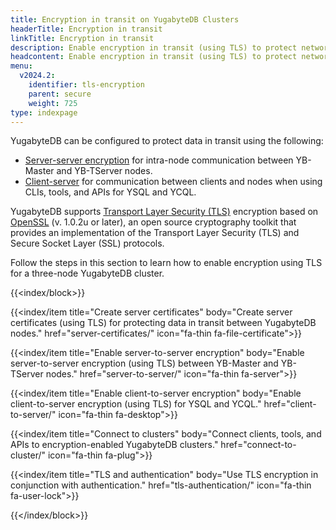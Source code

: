 ```yaml
---
title: Encryption in transit on YugabyteDB Clusters
headerTitle: Encryption in transit
linkTitle: Encryption in transit
description: Enable encryption in transit (using TLS) to protect network communication.
headcontent: Enable encryption in transit (using TLS) to protect network communication
menu:
  v2024.2:
    identifier: tls-encryption
    parent: secure
    weight: 725
type: indexpage
---
```


YugabyteDB can be configured to protect data in transit using the following:

- [Server-server encryption](./server-to-server/) for intra-node communication between YB-Master and YB-TServer nodes.
- [Client-server](./client-to-server/) for communication between clients and nodes when using CLIs, tools, and APIs for YSQL and YCQL.

YugabyteDB supports [Transport Layer Security (TLS)](https://en.wikipedia.org/wiki/Transport_Layer_Security) encryption based on [OpenSSL](https://www.openssl.org) (v. 1.0.2u or later), an open source cryptography toolkit that provides an implementation of the Transport Layer Security (TLS) and Secure Socket Layer (SSL) protocols.

Follow the steps in this section to learn how to enable encryption using TLS for a three-node YugabyteDB cluster.

{{<index/block>}}

  {{<index/item
    title="Create server certificates"
    body="Create server certificates (using TLS) for protecting data in transit between YugabyteDB nodes."
    href="server-certificates/"
    icon="fa-thin fa-file-certificate">}}

  {{<index/item
    title="Enable server-to-server encryption"
    body="Enable server-to-server encryption (using TLS) between YB-Master and YB-TServer nodes."
    href="server-to-server/"
    icon="fa-thin fa-server">}}

  {{<index/item
    title="Enable client-to-server encryption"
    body="Enable client-to-server encryption (using TLS) for YSQL and YCQL."
    href="client-to-server/"
    icon="fa-thin fa-desktop">}}

  {{<index/item
    title="Connect to clusters"
    body="Connect clients, tools, and APIs to encryption-enabled YugabyteDB clusters."
    href="connect-to-cluster/"
    icon="fa-thin fa-plug">}}

  {{<index/item
    title="TLS and authentication"
    body="Use TLS encryption in conjunction with authentication."
    href="tls-authentication/"
    icon="fa-thin fa-user-lock">}}

{{</index/block>}}
